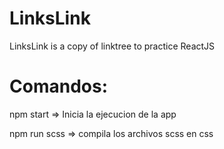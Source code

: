 # LinksLink

LinksLink is a copy of linktree to practice ReactJS

# Comandos:

npm start => Inicia la ejecucion de la app

npm run scss => compila los archivos scss en css
